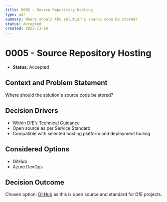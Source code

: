 ```yaml
---
title: 0005 - Source Repository Hosting
type: adr
summary: Where should the solution's source code be stored?
status: Accepted
created: 2022-11-16
---
```


# 0005 - Source Repository Hosting

* **Status**: Accepted

## Context and Problem Statement

Where should the solution's source code be stored?

## Decision Drivers

* Within DfE’s Technical Guidance
* Open source as per Service Standard
* Compatible with selected hosting platform and deployment tooling

## Considered Options

* GitHub
* Azure DevOps

## Decision Outcome

Chosen option: [GitHub](https://github.com) as this is open source and standard for DfE projects.